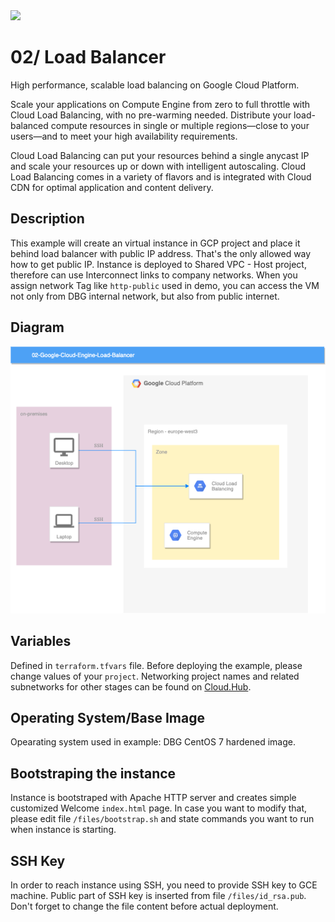 <img width="500" src="https://cloud.google.com/_static/87a95081a4/images/cloud/cloud-logo.svg">

# 02/ Load Balancer

High performance, scalable load balancing on Google Cloud Platform.

Scale your applications on Compute Engine from zero to full throttle with Cloud Load Balancing, with no pre-warming needed. Distribute your load-balanced compute resources in single or multiple regions—close to your users—and to meet your high availability requirements.

Cloud Load Balancing can put your resources behind a single anycast IP and scale your resources up or down with intelligent autoscaling. Cloud Load Balancing comes in a variety of flavors and is integrated with Cloud CDN for optimal application and content delivery.

## Description

This example will create an virtual instance in GCP project and place it behind load balancer with public IP address. That's the only allowed way how to get public IP.
Instance is deployed to Shared VPC - Host project, therefore can use Interconnect links to company networks. When you assign network Tag like `http-public` used in demo, you can access the VM not only from DBG internal network, but also from public internet.

## Diagram

![Picture-1](./asset/02-Google-Cloud-Engine-Load-Balancer.png)

## Variables

Defined in `terraform.tfvars` file. Before deploying the example, please change values of your `project`.
Networking project names and related subnetworks for other stages can be found on [Cloud.Hub](https://github.deutsche-boerse.de/pages/dev/cloud.hub/#/google_cloud_platform).

## Operating System/Base Image

Opearating system used in example: DBG CentOS 7 hardened image.

## Bootstraping the instance

Instance is bootstraped with Apache HTTP server and creates simple customized Welcome `index.html` page. In case you want to modify that, please edit file `/files/bootstrap.sh` and state commands you want to run when instance is starting.

## SSH Key

In order to reach instance using SSH, you need to provide SSH key to GCE machine. Public part of SSH key is inserted from file `/files/id_rsa.pub`. Don't forget to change the file content before actual deployment.
